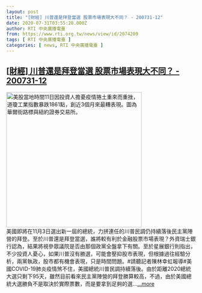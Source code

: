 ```yaml
---
layout: post
title: "[財經] 川普還是拜登當選 股票市場表現大不同？ - 200731-12"
date: 2020-07-31T03:55:28.000Z
author: RTI 中央廣播電臺
from: https://www.rti.org.tw/news/view/id/2074209
tags: [ RTI 中央廣播電臺 ]
categories: [ news, RTI 中央廣播電臺 ]
---
```

<!--1596167728000-->
[[財經] 川普還是拜登當選 股票市場表現大不同？ - 200731-12](https://www.rti.org.tw/news/view/id/2074209)
------

<div>
<img src="https://static.rti.org.tw/assets/thumbnails/2020/06/12/20200612000001M.jpg" width="360" alt="美股當地時間11日因投資人擔憂疫情捲土重來而重挫，道瓊工業指數暴跌1861點，創近3個月來最糟表現。圖為華爾街路標與紐約證券交易所。" title="美股當地時間11日因投資人擔憂疫情捲土重來而重挫，道瓊工業指數暴跌1861點，創近3個月來最糟表現。圖為華爾街路標與紐約證券交易所。"><br>美國即將在11月3日選出新一屆的總統，力拼連任的川普民調仍持續落後民主黨陣營的拜登。至於川普還是拜登當選，誰將較有利於金融股票市場表現？外資瑞士銀行認為，結果將視參眾議院是否由那個政黨全盤拿下有關。至於星展銀行則指出，不少投資人憂心，如果川普沒有勝選，可能會壓抑股市表現，但根據過往經驗分析，兩黨執政，股市都有機會表現，只是時間問題。#請聽記者陳林幸虹報導#美國COVID-19肺炎疫情煞不住，美國總統川普民調持續落後。由於距離2020總統大選只剩下95天，雖然目前看來民主黨陣營的拜登勝算較高，不過，由於美國總統大選勝負不是取決於實際票數，而是要拿到足夠的選...<a target="_blank" href="https://www.rti.org.tw/news/view/id/2074209">...more</a>
</div>
